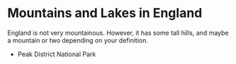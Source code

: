 # Mountains and Lakes in England

England is not very mountainous. However, it has some tall hills, and maybe a mountain or two depending on your definition.

- Peak District National Park